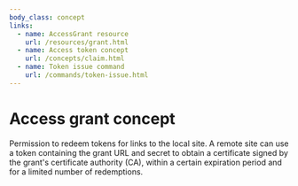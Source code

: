 ```yaml
---
body_class: concept
links:
  - name: AccessGrant resource
    url: /resources/grant.html
  - name: Access token concept
    url: /concepts/claim.html
  - name: Token issue command
    url: /commands/token-issue.html
---
```


# Access grant concept

<section>

Permission to redeem tokens for links to the local site.  A
remote site can use a token containing the grant URL and
secret to obtain a certificate signed by the grant's
certificate authority (CA), within a certain expiration
period and for a limited number of redemptions.

</section>
